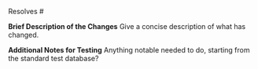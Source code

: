 
Resolves #

**Brief Description of the Changes**
Give a concise description of what has changed.

**Additional Notes for Testing**
Anything notable needed to do, starting from the standard test database?
